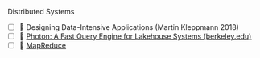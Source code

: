 Distributed Systems
- [ ] 📖 Designing Data-Intensive Applications (Martin Kleppmann 2018)
- [ ] 📄 [Photon: A Fast Query Engine for Lakehouse Systems (berkeley.edu)](https://people.eecs.berkeley.edu/~matei/papers/2022/sigmod_photon.pdf)
- [ ] 📄 [MapReduce](https://pdos.csail.mit.edu/6.824/papers/mapreduce.pdf)
